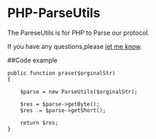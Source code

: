 # PHP-ParseUtils
The PareseUtils is for PHP to Parse our protocol.

If you have any questions,please [let me know](http://www.zhaiqianfeng.com/blog/guest-book/).

##Code example

    public function prase($orginalStr)
    {
        
        $parse = new ParseUtils($orginalStr);

        $res = $parse->getByte();
        $res .= $parse->getShort();

        return $res;
    }

